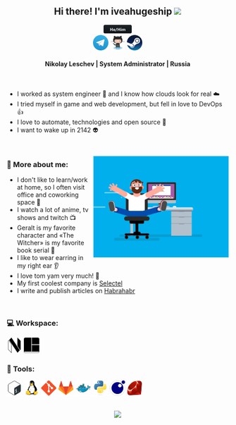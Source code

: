 <div align="center">
  <h2>Hi there! I'm iveahugeship <img src="https://media.giphy.com/media/hvRJCLFzcasrR4ia7z/giphy.gif" width="30px"></h2>
  <a href="#"><img src="./assets/svg/social/hehim.svg" height=20 /></a>
</div>

<div align="center">
    <a href="https://t.me/iveahugeship"><img src="./assets/svg/social/telegram.svg" height=35 /></a>
    <a href="https://github.com/iveahugeship"><img src="./assets/svg/social/github.svg" height=35 /></a>
    <a href="https://steamcommunity.com/id/iveahugeship"><img src="./assets/svg/social/steam.svg" height=35 /></a>
    <!-- <a href="#"><img src="#" height=35 /></a> -->
</div>

<div align=center>
	<h4>Nikolay Leschev | System Administrator | Russia</h4>
</div>

<br>

- I worked as system engineer :rocket: and I know how clouds look for real :cloud:
- I tried myself in game and web development, but fell in love to DevOps :thumbsup:
- I love to automate, technologies and open source :robot:
- I want to wake up in 2142 :alien:

<br>

<a href="#"><img align=right src="./assets/gif/coder.gif" height=230 /></a>

### 🧐 More about me:

- I don't like to learn/work at home, so I often visit office and coworking space :office:
- I watch a lot of anime, tv shows and twitch :tv:
- Geralt is my favorite character and «The Witcher» is my favorite book serial :wolf:
- I like to wear earring in my right ear :ear:
- I love tom yam very much! :shallow_pan_of_food:
- My first coolest company is [Selectel](https://selectel.ru/)
- I write and publish articles on [Habrahabr](https://habr.com/ru/users/iveahugeship/)

<br>

### 💻 Workspace:

<!-- Workspace icons downloaded from https://simpleicons.org/ -->
<a href="https://neovim.io/"><img src="./assets/svg/tools/neovim.svg" height=35 /></a>   <a href="https://github.com/tmux/tmux"><img src="./assets/svg/tools/tmux.svg" height=35 /></a>

### 🔨 Tools:

<!-- Tools icons downloaded from https://github.com/devicons/devicon -->
<a href="https://www.gnu.org/software/bash/"><img src="./assets/svg/tools/bash.svg" height=35 /></a>   <a href="https://www.kernel.org/"><img src="./assets/svg/tools/linux.svg" height=35 /></a>   <a href="https://git-scm.com/"><img src="./assets/svg/tools/git.svg" height=35 /></a>   <a href="https://about.gitlab.com/"><img src="./assets/svg/tools/gitlab.svg" height=35 /></a>   <a href="https://www.docker.com/"><img src="./assets/svg/tools/docker.svg" height=35 /></a>  <a href="https://www.python.org/"><img src="./assets/svg/tools/python.svg" height=35 /></a>   <a href="http://www.lua.org/"><img src="./assets/svg/tools/lua.svg" height=35 /></a>   <a href="https://www.ruby-lang.org/en/"><img src="./assets/svg/tools/ruby.svg" height=35 /></a>

<br>

<div align=center>
	<a href="#"><img src="https://visitor-badge.glitch.me/badge?page_id=iveahugeship.iveahugeship" height=23 /></a>
</div>
